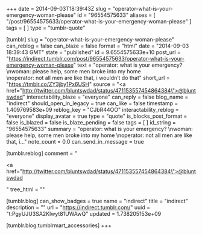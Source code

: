 +++
date = 2014-09-03T18:39:43Z
slug = "operator-what-is-your-emergency-woman-please"
id = "96554575633"
aliases = [ "/post/96554575633/operator-what-is-your-emergency-woman-please" ]
tags = [ ]
type = "tumblr-quote"

[tumblr]
slug = "operator-what-is-your-emergency-woman-please"
can_reblog = false
can_blaze = false
format = "html"
date = "2014-09-03 18:39:43 GMT"
state = "published"
id = 9.6554575633e+10
post_url = "https://indirect.tumblr.com/post/96554575633/operator-what-is-your-emergency-woman-please"
text = "operator: what is your emergency?<br/>\nwoman: please help, some men broke into my home<br/>\noperator: not all men are like that, i wouldn&rsquo;t do that"
short_url = "https://tmblr.co/ZY3jby1Px6USH"
source = "<a href=\"http://twitter.com/bluntswdad/status/471153557454864384\">@bluntswdad</a>"
interactability_blaze = "everyone"
can_reply = false
blog_name = "indirect"
should_open_in_legacy = true
can_like = false
timestamp = 1.409769583e+09
reblog_key = "CJbR44OO"
interactability_reblog = "everyone"
display_avatar = true
type = "quote"
is_blocks_post_format = false
is_blazed = false
is_blaze_pending = false
tags = [ ]
id_string = "96554575633"
summary = "operator: what is your emergency? \nwoman: please help, some men broke into my home \noperator: not all men are like that, i..."
note_count = 0.0
can_send_in_message = true

[tumblr.reblog]
comment = "<p><a href=\"http://twitter.com/bluntswdad/status/471153557454864384\">@bluntswdad</a></p>"
tree_html = ""

[tumblr.blog]
can_show_badges = true
name = "indirect"
title = "indirect"
description = ""
url = "https://indirect.tumblr.com/"
uuid = "t:PgyUJU3SA2Klwyt81UWAwQ"
updated = 1.738205153e+09

[tumblr.blog.tumblrmart_accessories]
+++
